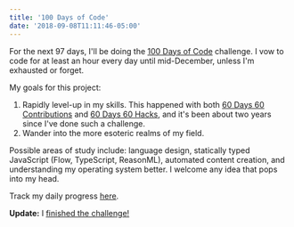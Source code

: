 ```yaml
---
title: '100 Days of Code'
date: '2018-09-08T11:11:46-05:00'
---
```


For the next 97 days, I'll be doing the [100 Days of Code](https://www.100daysofcode.com/) challenge. I vow to code for at least an hour every day until mid-December, unless I'm exhausted or forget.

My goals for this project:

1. Rapidly level-up in my skills. This happened with both [60 Days 60 Contributions](/60-days-60-contributions) and [60 Days 60 Hacks](/60-days-60-hacks), and it's been about two years since I've done such a challenge.
2. Wander into the more esoteric realms of my field.

Possible areas of study include: language design, statically typed JavaScript (Flow, TypeScript, ReasonML), automated content creation, and understanding my operating system better. I welcome any idea that pops into my head.

Track my daily progress [here](https://twitter.com/search?q=%23100DaysOfCode%20from%3Ajwworth).

**Update:** I [finished the challenge!](https://twitter.com/jwworth/status/1091469058409721857)
